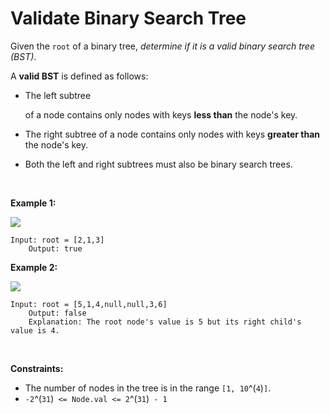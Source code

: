 # Validate Binary Search Tree


Given the `root` of a binary tree, *determine if it is a valid binary
search tree (BST)*.

A **valid BST** is defined as follows:

- The left
  subtree

  of a node contains only nodes with keys **less than** the node's key.
- The right subtree of a node contains only nodes with keys **greater
  than** the node's key.
- Both the left and right subtrees must also be binary search trees.

 

**Example 1:**

![](https://assets.leetcode.com/uploads/2020/12/01/tree1.jpg)

    Input: root = [2,1,3]
        Output: true
        

**Example 2:**

![](https://assets.leetcode.com/uploads/2020/12/01/tree2.jpg)

    Input: root = [5,1,4,null,null,3,6]
        Output: false
        Explanation: The root node's value is 5 but its right child's value is 4.
        

 

**Constraints:**

- The number of nodes in the tree is in the range `[1, 10`^(`4`)`]`.
- `-2`^(`31`)` <= Node.val <= 2`^(`31`)` - 1`
